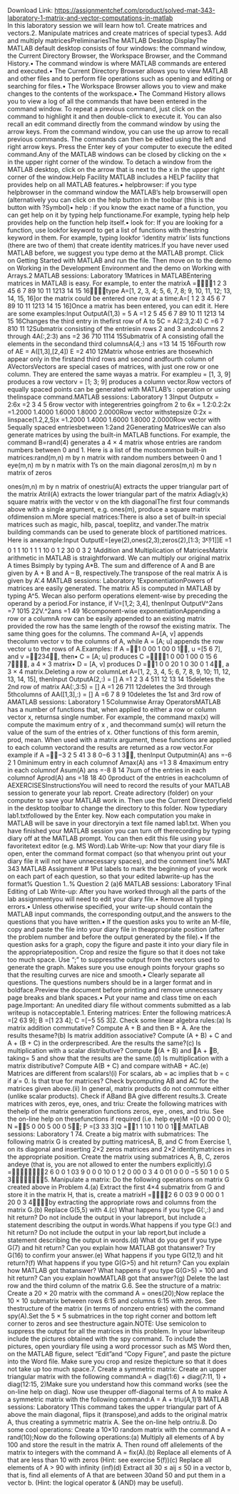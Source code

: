 Download Link: https://assignmentchef.com/product/solved-mat-343-laboratory-1-matrix-and-vector-computations-in-matlab
<br>
In this laboratory session we will learn how to1. Create matrices and vectors.2. Manipulate matrices and create matrices of special types3. Add and multiply matricesPreliminariesThe MATLAB Desktop DisplayThe MATLAB default desktop consists of four windows: the command window, the Current Directory Browser, the Workspace Browser, and the Command History.• The command window is where MATLAB commands are entered and executed.• The Current Directory Browser allows you to view MATLAB and other files and to perform file operations such as opening and editing or searching for files.• The Workspace Browser allows you to view and make changes to the contents of the workspace.• The Command History allows you to view a log of all the commands that have been entered in the command window. To repeat a previous command, just click on the command to highlight it and then double-click to execute it. You can also recall an edit command directly from the command window by using the arrow keys. From the command window, you can use the up arrow to recall previous commands. The commands can then be edited using the left and right arrow keys. Press the Enter key of your computer to execute the edited command.Any of the MATLAB windows can be closed by clicking on the × in the upper right corner of the window. To detach a window from the MATLAB desktop, click on the arrow that is next to the x in the upper right corner of the window.Help Facility MATLAB includes a HELP facility that provides help on all MATLAB features.• helpbrowser: if you type helpbrowser in the command window the MATLAB’s help browserwill open (alternatively you can click on the help button in the toolbar (this is the button with ?Symbol)• help : if you know the exact name of a function, you can get help on it by typing help functioname.For example, typing help help provides help on the function help itself.• look for: If you are looking for a function, use lookfor keyword to get a list of functions with thestring keyword in them. For example, typing lookfor ‘identity matrix’ lists functions (there are two of them) that create identity matrices.If you have never used MATLAB before, we suggest you type demo at the MATLAB prompt. Click on Getting Started with MATLAB and run the file. Then move on to the demo on Working in the Development Environment and the demo on Working with Arrays.2 MATLAB sessions: Laboratory 1Matrices in MATLABEntering matrices in MATLAB is easy. For example, to enter the matrixA =1 2 3 45 6 7 89 10 11 1213 14 15 16type A=[1, 2, 3, 4; 5, 6, 7, 8; 9, 10, 11, 12; 13, 14, 15, 16]or the matrix could be entered one row at a time:A=[ 1 2 3 45 6 7 89 10 11 1213 14 15 16]Once a matrix has been entered, you can edit it. Here are some examples:Input OutputA(1,3) = 5 A =1 2 5 45 6 7 89 10 11 1213 14 15 16Changes the third entry in thefirst row of A to 5C = A(2:3,2:4) C =6 7 810 11 12Submatrix consisting of the entriesin rows 2 and 3 andcolumns 2 through 4A(:,2:3) ans =2 36 710 1114 15Submatrix of A consisting ofall the elements in the secondand third columnsA(4,:) ans =13 14 15 16Fourth row of AE = A([1,3],[2,4]) E =2 410 12Matrix whose entries are thosewhich appear only in the firstand third rows and second andfourth column of AVectorsVectors are special cases of matrices, with just one row or one column. They are entered the same wayas a matrix. For exampleu = [1, 3, 9] produces a row vectorv = [1; 3; 9] produces a column vector.Row vectors of equally spaced points can be generated with MATLAB’s : operation or using thelinspace command.MATLAB sessions: Laboratory 1 3Input Outputx = 2:6x =2 3 4 5 6row vector with integerentries goingfrom 2 to 6x = 1.2:0.2:2x =1.2000 1.4000 1.6000 1.8000 2.0000Row vector withstepsize 0:2x = linspace(1.2,2,5)x =1.2000 1.4000 1.6000 1.8000 2.0000Row vector with 5equally spaced entriesbetween 1:2and 2Generating MatricesWe can also generate matrices by using the built-in MATLAB functions. For example, the command B=rand(4) generates a 4 × 4 matrix whose entries are random numbers between 0 and 1. Here is a list of the mostcommon built-in matrices:rand(m,n) m by n matrix with random numbers between 0 and 1 eye(m,n) m by n matrix with 1’s on the main diagonal zeros(m,n) m by n matrix of zeros

ones(m,n) m by n matrix of onestriu(A) extracts the upper triangular part of the matrix Atril(A) extracts the lower triangular part of the matrix Adiag(v,k) square matrix with the vector v on the kth diagonalThe first four commands above with a single argument, e.g. ones(m), produce a square matrix ofdimension m.More special matrices:There is also a set of built-in special matrices such as magic, hilb, pascal, toeplitz, and vander.The matrix building commands can be used to generate block of partitioned matrices. Here is anexample:Input OutputE=[eye(2),ones(2,3);zeros(2),[1:3; 3:-1:1]]E =1 0 1 1 10 1 1 1 10 0 1 2 30 0 3 2 1Addition and Multiplication of MatricesMatrix arithmetic in MATLAB is straightforward. We can multiply our original matrix A times Bsimply by typing A*B. The sum and difference of A and B are given by A + B and A – B, respectively.The transpose of the real matrix A is given by A’.4 MATLAB sessions: Laboratory 1ExponentiationPowers of matrices are easily generated. The matrix A5 is computed in MATLAB by typing A^5. Wecan also perform operations element-wise by preceding the operand by a period.For instance, if V=[1,2; 3,4], thenInput OutputV^2ans =7 1015 22V.^2ans =1 49 16component-wise exponentiationAppending a row or a columnA row can be easily appended to an existing matrix provided the row has the same length of the rowsof the existing matrix. The same thing goes for the columns. The command A=[A, v] appends thecolumn vector v to the columns of A, while A = [A; u] appends the row vector u to the rows of A.Examples: If A =1 0 00 1 00 0 1, u =[5 6 7], and v =234, then• C = [A; u] produces C =1 0 00 1 00 0 15 6 7, a 4 × 3 matrix• D = [A, v] produces D =1 0 0 20 1 0 30 0 1 4, a 3 × 4 matrix.Deleting a row or columnLet A=[1, 2, 3, 4, 5; 6, 7, 8, 9, 10; 11, 12, 13, 14, 15], thenInput OutputA(2,:) = [] A =1 2 3 4 511 12 13 14 15deletes the 2nd row of matrix AA(:,3:5) = [] A =1 26 711 12deletes the 3rd through 5thcolumns of AA([1,3],:) = [] A =6 7 8 9 10deletes the 1st and 3rd row of AMATLAB sessions: Laboratory 1 5Columnwise Array OperatorsMATLAB has a number of functions that, when applied to either a row or column vector x, returnsa single number. For example, the command max(x) will compute the maximum entry of x , and thecommand sum(x) will return the value of the sum of the entries of x. Other functions of this form aremin, prod, mean. When used with a matrix argument, these functions are applied to each column vectorand the results are returned as a row vector.For example if A =−3 2 5 41 3 8 0−6 3 1 3, thenInput Outputmin(A) ans =-6 2 1 0minimum entry in each columnof Amax(A) ans =1 3 8 4maximum entry in each columnof Asum(A) ans =-8 8 14 7sum of the entries in each columnof Aprod(A) ans =18 18 40 0product of the entries in eachcolumn of AEXERCISESInstructionsYou will need to record the results of your MATLAB session to generate your lab report. Create adirectory (folder) on your computer to save your MATLAB work in. Then use the Current Directoryfield in the desktop toolbar to change the directory to this folder. Now typediary lab1.txtfollowed by the Enter key. Now each computation you make in MATLAB will be save in your directoryin a text file named lab1.txt. When you have finished your MATLAB session you can turn off therecording by typing diary off at the MATLAB prompt. You can then edit this file using your favoritetext editor (e.g. MS Word).Lab Write-up: Now that your diary file is open, enter the command format compact (so that whenyou print out your diary file it will not have unnecessary spaces), and the comment line% MAT 343 MATLAB Assignment # 1Put labels to mark the beginning of your work on each part of each question, so that your edited labwrite-up has the format% Question 1..% Question 2 (a)6 MATLAB sessions: Laboratory 1Final Editing of Lab Write-up: After you have worked through all the parts of the lab assignmentyou will need to edit your diary file.• Remove all typing errors.• Unless otherwise specified, your write-up should contain the MATLAB input commands, the corresponding output,and the answers to the questions that you have written.• If the question asks you to write an M-file, copy and paste the file into your diary file in theappropriate position (after the problem number and before the output generated by the file).• If the question asks for a graph, copy the figure and paste it into your diary file in the appropriateposition. Crop and resize the figure so that it does not take too much space. Use “;” to suppressthe output from the vectors used to generate the graph. Makes sure you use enough points foryour graphs so that the resulting curves are nice and smooth.• Clearly separate all questions. The questions numbers should be in a larger format and in boldface.Preview the document before printing and remove unnecessary page breaks and blank spaces.• Put your name and class time on each page.Important: An unedited diary file without comments submitted as a lab writeup is notacceptable.1. Entering matrices: Enter the following matrices:A =[2 63 9]; B =[1 23 4]; C =[−5 55 3]2. Check some linear algebra rules:(a) Is matrix addition commutative? Compute A + B and then B + A. Are the results thesame?(b) Is matrix addition associative? Compute (A + B) + C and A + (B + C) in the orderprescribed. Are the results the same?(c) Is multiplication with a scalar distributive? Compute &#xb;(A + B) and &#xb;A + &#xb;B, taking= 5 and show that the results are the same.(d) Is multiplication with a matrix distributive? Compute A(B + C) and compare withAB + AC.(e) Matrices are different from scalars!(i) For scalars, ab = ac implies that b = c if a ̸= 0. Is that true for matrices? Check bycomputing AB and AC for the matrices given above.(ii) In general, matrix products do not commute either (unlike scalar products). Check if ABand BA give different results.3. Create matrices with zeros, eye, ones, and triu: Create the following matrices with thehelp of the matrix generation functions zeros, eye , ones, and triu. See the on-line help on thesefunctions if required (i.e. help eye)M =[0 0 00 0 0]; N =5 0 00 5 00 0 5; P =[3 33 3]Q =1 1 10 1 10 0 1:MATLAB sessions: Laboratory 1 74. Create a big matrix with submatrices: The following matrix G is created by putting matricesA, B, and C from Exercise 1, on its diagonal and inserting 2×2 zeros matrices and 2×2 identitymatrices in the appropriate position. Create the matrix using submatrices A, B, C, zeros andeye (that is, you are not allowed to enter the numbers explicitly).G =2 6 0 0 1 03 9 0 0 0 10 0 1 2 0 00 0 3 4 0 01 0 0 0 −5 50 1 0 0 5 35. Manipulate a matrix: Do the following operations on matrix G created above in Problem 4.(a) Extract the first 4×4 submatrix from G and store it in the matrix H, that is, create a matrixH =2 6 0 03 9 0 00 0 1 20 0 3 4by extracting the appropriate rows and columns from the matrix G.(b) Replace G(5,5) with 4.(c) What happens if you type G(:,:) and hit return? Do not include the output in your labreport, but include a statement describing the output in words.What happens if you type G(:) and hit return? Do not include the output in your lab report,but include a statement describing the output in words.(d) What do you get if you type G(7) and hit return? Can you explain how MATLAB got thatanswer? Try G(16) to confirm your answer.(e) What happens if you type G(12,1) and hit return?(f) What happens if you type G(G&gt;5) and hit return? Can you explain how MATLAB got thatanswer? What happens if you type G(G&gt;5) = 100 and hit return? Can you explain howMATLAB got that answer?(g) Delete the last row and the third column of the matrix G.6. See the structure of a matrix: Create a 20 × 20 matrix with the command A = ones(20);Now replace the 10 × 10 submatrix between rows 6:15 and columns 6:15 with zeros. See thestructure of the matrix (in terms of nonzero entries) with the command spy(A).Set the 5 × 5 submatrices in the top right corner and bottom left corner to zeros and see thestructure again.NOTE: Use semicolon to suppress the output for all the matrices in this problem. In your labwriteup include the pictures obtained with the spy command. To include the pictures, open yourdiary file using a word processor such as MS Word then, on the MATLAB figure, select “Edit”and “Copy Figure”, and paste the picture into the Word file. Make sure you crop and resize thepicture so that it does not take up too much space.7. Create a symmetric matrix: Create an upper triangular matrix with the following command:A = diag(1:6) + diag(7:11, 1) + diag(12:15, 2)Make sure you understand how this command works (see the on-line help on diag). Now use theupper off-diagonal terms of A to make A a symmetric matrix with the following command:A = A + triu(A,1)’8 MATLAB sessions: Laboratory 1This command takes the upper triangular part of A above the main diagonal, flips it (transpose),and adds to the original matrix A, thus creating a symmetric matrix A. See the on-line help ontriu.8. Do some cool operations: Create a 10×10 random matrix with the command A = rand(10);Now do the following operations:(a) Multiply all elements of A by 100 and store the result in the matrix A. Then round off allelements of the matrix to integers with the command A = fix(A).(b) Replace all elements of A that are less than 10 with zeros (Hint: see exercise 5(f))(c) Replace all elements of A &gt; 90 with infinity (inf)(d) Extract all 30 ≤ aij ≤ 50 in a vector b, that is, find all elements of A that are between 30and 50 and put them in a vector b. (Hint: the logical operator &amp; (AND) may be useful).